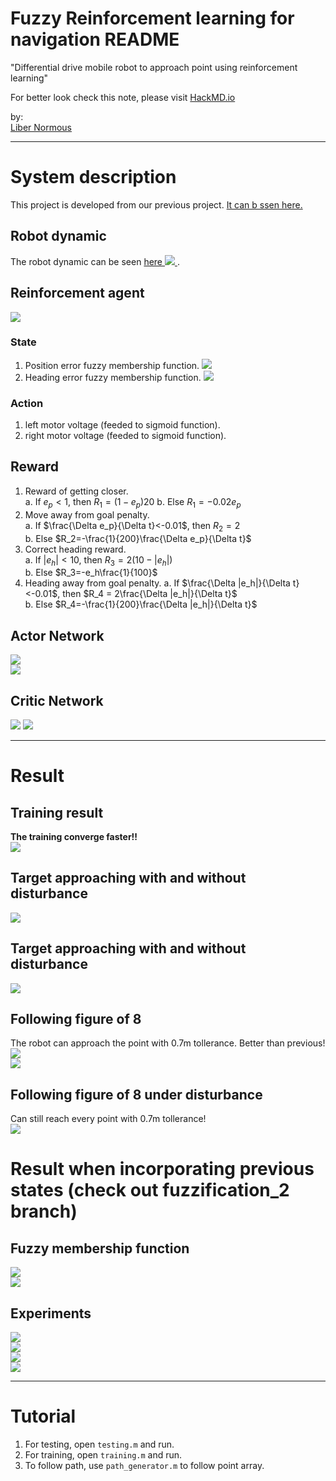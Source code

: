 # Fuzzy Reinforcement learning for navigation README  

"Differential drive mobile robot to approach point using reinforcement learning"  

For better look check this note, please visit [HackMD.io](https://hackmd.io/@libernormous/fuzzy_rl_nav)  

by:  
[Liber Normous](https://hackmd.io/@libernormous)   

---

# System description  

This project is developed from our previous project. [It can b ssen here.](https://hackmd.io/@libernormous/ddmr_rl_matlab)   

## Robot dynamic    
The robot dynamic can be seen [here ![](https://i.imgur.com/RmvkGxz.png)
](https://hackmd.io/@libernormous/dynamic_ddmr).  

## Reinforcement agent  
![](https://i.imgur.com/0f2Axag.png)  

### State  
1. Position error fuzzy membership function.
![](https://i.imgur.com/Z2zf69e.png)  
3. Heading error fuzzy membership function.
![](https://i.imgur.com/8DefGed.png)  

### Action  
1. left motor voltage (feeded to sigmoid function).  
2. right motor voltage (feeded to sigmoid function).  

## Reward  
1. Reward of getting closer.  
    a. If $e_p<1$, then $R_1 = (1-e_p)20$ 
    b. Else $R_1 = -0.02e_p$
3. Move away from goal penalty.  
    a. If $\frac{\Delta e_p}{\Delta t}<-0.01$, then $R_2 = 2$  
    b. Else $R_2=-\frac{1}{200}\frac{\Delta e_p}{\Delta t}$  
5. Correct heading reward.  
    a. If $|e_h|<10$, then $R_3=2(10-|e_h|)$  
    b. Else $R_3=-e_h\frac{1}{100}$
7. Heading away from goal penalty.
    a. If $\frac{\Delta |e_h|}{\Delta t}<-0.01$, then $R_4 = 2\frac{\Delta |e_h|}{\Delta t}$     
    b. Else $R_4=-\frac{1}{200}\frac{\Delta |e_h|}{\Delta t}$  

## Actor Network  
![](https://i.imgur.com/1otORrs.png)  
![](https://i.imgur.com/y1GjrRa.png)  

## Critic Network  
![](https://i.imgur.com/6M6pIa1.png)
![](https://i.imgur.com/v1lhDqa.png)  

---

# Result  

## Training result  
**The training converge faster!!**  
![](https://i.imgur.com/nyABrVx.png)  

## Target approaching with and without disturbance  
![](https://i.imgur.com/HTwMHJG.png)  


## Target approaching with and without disturbance  
![](https://i.imgur.com/57DCgZz.png)  


## Following figure of 8  
The robot can approach the point with 0.7m tollerance. Better than previous!  
![](https://i.imgur.com/hURelX7.png)  
![](https://i.imgur.com/ZmsdX6e.png)  

## Following figure of 8 under disturbance  
Can still reach every point with 0.7m tollerance!  
![](https://i.imgur.com/JEDDjTc.png)  

# Result when incorporating previous states (check out fuzzification_2 branch)
## Fuzzy membership function  
![](https://i.imgur.com/xoGAO7w.png)  
![](https://i.imgur.com/p2v7jRA.png)  

## Experiments  
![](https://i.imgur.com/eRkA6WS.png)  
![](https://i.imgur.com/OyI9CCo.png)  
![](https://i.imgur.com/1s6wRK2.png)  
![](https://i.imgur.com/WVXuAgC.png)  


---

# Tutorial  
1. For testing, open `testing.m` and run.  
2. For training, open `training.m` and run.  
3. To follow path, use `path_generator.m` to follow point array.  

